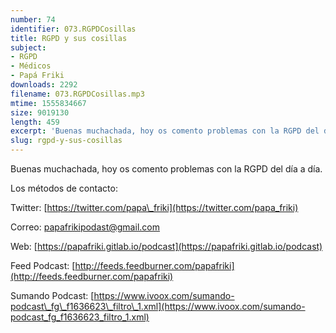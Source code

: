 ```yaml
---
number: 74
identifier: 073.RGPDCosillas
title: RGPD y sus cosillas
subject:
- RGPD
- Médicos
- Papá Friki
downloads: 2292
filename: 073.RGPDCosillas.mp3
mtime: 1555834667
size: 9019130
length: 459
excerpt: 'Buenas muchachada, hoy os comento problemas con la RGPD del día a día.  '
slug: rgpd-y-sus-cosillas
---
```

Buenas muchachada, hoy os comento problemas con la RGPD del día a día.  

Los métodos de contacto:  

Twitter: [https://twitter.com/papa\_friki](https://twitter.com/papa_friki)

Correo: [papafrikipodast@gmail.com](https://archive.org/details/papafrikipodast@gmail.com)

Web: [https://papafriki.gitlab.io/podcast](https://papafriki.gitlab.io/podcast)

Feed Podcast: [http://feeds.feedburner.com/papafriki](http://feeds.feedburner.com/papafriki)

Sumando Podcast: [https://www.ivoox.com/sumando-podcast\_fg\_f1636623\_filtro\_1.xml](https://www.ivoox.com/sumando-podcast_fg_f1636623_filtro_1.xml)